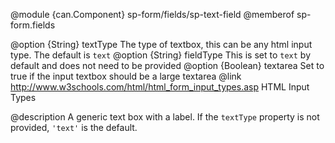 
@module {can.Component} sp-form/fields/sp-text-field <sp-text-field />
@memberof sp-form.fields

@option {String} textType The type of textbox, this can be any html input type. The default is `text`
@option {String} fieldType This is set to `text` by default and does not need to be provided
@option {Boolean} textarea Set to true if the input textbox should be a large textarea
@link http://www.w3schools.com/html/html_form_input_types.asp HTML Input Types

@description
A generic text box with a label. If the `textType` property is not provided, `'text'` is the default.
